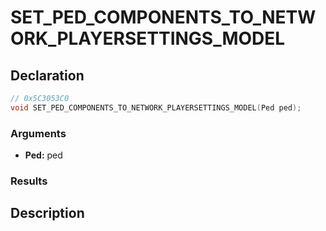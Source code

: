 # SET_PED_COMPONENTS_TO_NETWORK_PLAYERSETTINGS_MODEL

## Declaration
```cpp
// 0x5C3053C0
void SET_PED_COMPONENTS_TO_NETWORK_PLAYERSETTINGS_MODEL(Ped ped);
```

### Arguments
- **Ped:** ped

### Results

## Description
